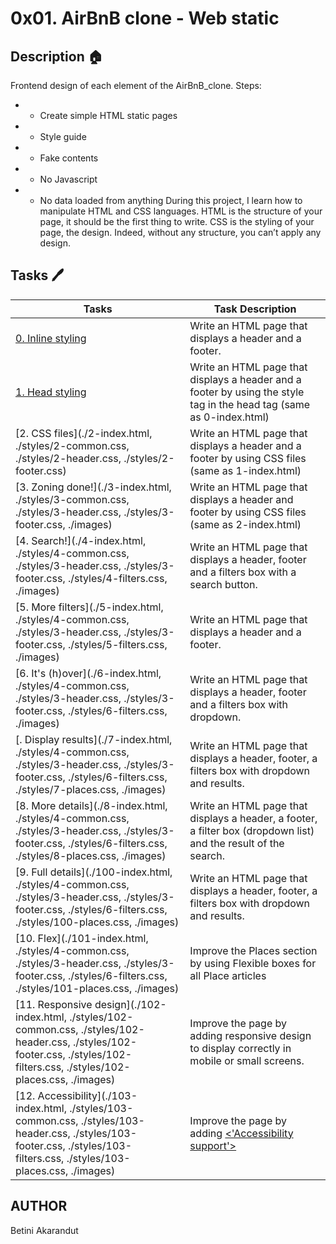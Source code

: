 # 0x01. AirBnB clone - Web static

## Description :house:

Frontend design of each element of the AirBnB_clone.
Steps:
* - Create simple HTML static pages
* - Style guide
* - Fake contents
* - No Javascript
* - No data loaded from anything
During this project, I learn how to manipulate HTML and CSS languages. HTML is the structure of your page, it should be the first thing to write. CSS is the styling of your page, the design. Indeed, without any structure, you can’t apply any design.

## Tasks :pen:


Tasks | Task Description
--------- | -----------
[0. Inline styling](./0-index.html) | Write an HTML page that displays a header and a footer.
[1. Head styling](./1-index.html) | Write an HTML page that displays a header and a footer by using the style tag in the head tag (same as 0-index.html)
[2. CSS files](./2-index.html, ./styles/2-common.css, ./styles/2-header.css, ./styles/2-footer.css) | Write an HTML page that displays a header and a footer by using CSS files (same as 1-index.html)
[3. Zoning done!](./3-index.html, ./styles/3-common.css, ./styles/3-header.css, ./styles/3-footer.css, ./images) | Write an HTML page that displays a header and footer by using CSS files (same as 2-index.html)
[4. Search!](./4-index.html, ./styles/4-common.css, ./styles/3-header.css, ./styles/3-footer.css, ./styles/4-filters.css, ./images) | Write an HTML page that displays a header, footer and a filters box with a search button.
[5. More filters](./5-index.html, ./styles/4-common.css, ./styles/3-header.css, ./styles/3-footer.css, ./styles/5-filters.css, ./images) | Write an HTML page that displays a header and a footer.
[6. It's (h)over](./6-index.html, ./styles/4-common.css, ./styles/3-header.css, ./styles/3-footer.css, ./styles/6-filters.css, ./images) | Write an HTML page that displays a header, footer and a filters box with dropdown.
[. Display results](./7-index.html, ./styles/4-common.css, ./styles/3-header.css, ./styles/3-footer.css, ./styles/6-filters.css, ./styles/7-places.css, ./images) | Write an HTML page that displays a header, footer, a filters box with dropdown and results.
[8. More details](./8-index.html, ./styles/4-common.css, ./styles/3-header.css, ./styles/3-footer.css, ./styles/6-filters.css, ./styles/8-places.css, ./images) | Write an HTML page that displays a header, a footer, a filter box (dropdown list) and the result of the search.
[9. Full details](./100-index.html, ./styles/4-common.css, ./styles/3-header.css, ./styles/3-footer.css, ./styles/6-filters.css, ./styles/100-places.css, ./images) | Write an HTML page that displays a header, footer, a filters box with dropdown and results.
[10. Flex](./101-index.html, ./styles/4-common.css, ./styles/3-header.css, ./styles/3-footer.css, ./styles/6-filters.css, ./styles/101-places.css, ./images) | Improve the Places section by using Flexible boxes for all Place articles
[11. Responsive design](./102-index.html, ./styles/102-common.css, ./styles/102-header.css, ./styles/102-footer.css, ./styles/102-filters.css, ./styles/102-places.css, ./images) | Improve the page by adding responsive design to display correctly in mobile or small screens.
[12. Accessibility](./103-index.html, ./styles/103-common.css, ./styles/103-header.css, ./styles/103-footer.css, ./styles/103-filters.css, ./styles/103-places.css, ./images) | Improve the page by adding [<'Accessibility support'>](https://developer.mozilla.org/en-US/docs/Learn/Accessibility)

## AUTHOR
Betini Akarandut [<betiniakarandut>](https://github.com/betiniakarandut)
